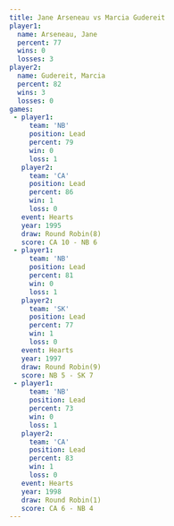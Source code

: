 ```yaml
---
title: Jane Arseneau vs Marcia Gudereit
player1:                
  name: Arseneau, Jane  
  percent: 77           
  wins: 0               
  losses: 3             
player2:                
  name: Gudereit, Marcia
  percent: 82           
  wins: 3               
  losses: 0             
games:
 - player1:        
     team: 'NB'    
     position: Lead
     percent: 79   
     win: 0        
     loss: 1       
   player2:        
     team: 'CA'    
     position: Lead
     percent: 86   
     win: 1        
     loss: 0       
   event: Hearts       
   year: 1995          
   draw: Round Robin(8)
   score: CA 10 - NB 6 
 - player1:        
     team: 'NB'    
     position: Lead
     percent: 81   
     win: 0        
     loss: 1       
   player2:        
     team: 'SK'    
     position: Lead
     percent: 77   
     win: 1        
     loss: 0       
   event: Hearts       
   year: 1997          
   draw: Round Robin(9)
   score: NB 5 - SK 7  
 - player1:        
     team: 'NB'    
     position: Lead
     percent: 73   
     win: 0        
     loss: 1       
   player2:        
     team: 'CA'    
     position: Lead
     percent: 83   
     win: 1        
     loss: 0       
   event: Hearts       
   year: 1998          
   draw: Round Robin(1)
   score: CA 6 - NB 4  
---
```

